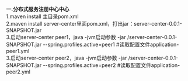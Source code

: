 **一.分布式服务注册中心中心**<br/>
    1.maven install 主目录pom.xml<br/>
    2.maven install server-center里面pom.xml，打出jar：server-center-0.0.1-SNAPSHOT.jar<br/>
    3.启动server-center peer1，java -jvm启动参数 -jar <path>/server-center-0.0.1-SNAPSHOT.jar --spring.profiles.active=peer1 #读取配置文件application-peer1.yml<br/>
    3.启动server-center peer2，java -jvm启动参数 -jar <path>/server-center-0.0.1-SNAPSHOT.jar --spring.profiles.active=peer2 #读取配置文件application-peer2.yml<br/>
